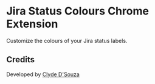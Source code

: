 # Jira Status Colours Chrome Extension
Customize the colours of your Jira status labels.

## Credits
Developed by [Clyde D'Souza](https://clydedsouza.net/)